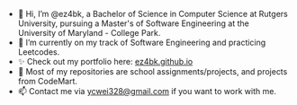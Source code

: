 - 👋 Hi, I’m @ez4bk, a Bachelor of Science in Computer Science at Rutgers University, pursuing a Master's of Software Engineering at the University of Maryland - College Park.
- 🌱 I’m currently on my track of Software Engineering and practicing Leetcodes.
- ✨ Check out my portfolio here: [ez4bk.github.io](https://ez4bk.github.io/)
- 💞️ Most of my repositories are school assignments/projects, and projects from CodeMart.
- 📫 Contact me via ycwei328@gmail.com if you want to work with me.

<!---
ez4bk/ez4bk is a ✨ special ✨ repository because its `README.md` (this file) appears on your GitHub profile.
You can click the Preview link to take a look at your changes.
--->
